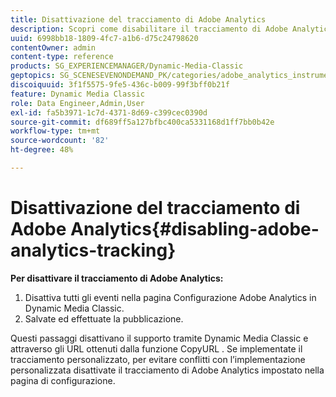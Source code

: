 ```yaml
---
title: Disattivazione del tracciamento di Adobe Analytics
description: Scopri come disabilitare il tracciamento di Adobe Analytics.
uuid: 6998bb18-1809-4fc7-a1b6-d75c24798620
contentOwner: admin
content-type: reference
products: SG_EXPERIENCEMANAGER/Dynamic-Media-Classic
geptopics: SG_SCENESEVENONDEMAND_PK/categories/adobe_analytics_instrumentation_kit
discoiquuid: 3f1f5575-9fe5-436c-b009-99f3bff0b21f
feature: Dynamic Media Classic
role: Data Engineer,Admin,User
exl-id: fa5b3971-1c7d-4371-8d69-c399cec0390d
source-git-commit: df689ff5a127bfbc400ca5331168d1ff7bb0b42e
workflow-type: tm+mt
source-wordcount: '82'
ht-degree: 48%

---
```


# Disattivazione del tracciamento di Adobe Analytics{#disabling-adobe-analytics-tracking}

**Per disattivare il tracciamento di Adobe Analytics:**

1. Disattiva tutti gli eventi nella pagina Configurazione Adobe Analytics in Dynamic Media Classic.
1. Salvate ed effettuate la pubblicazione.

Questi passaggi disattivano il supporto tramite Dynamic Media Classic e attraverso gli URL ottenuti dalla funzione CopyURL . Se implementate il tracciamento personalizzato, per evitare conflitti con l’implementazione personalizzata disattivate il tracciamento di Adobe Analytics impostato nella pagina di configurazione.

